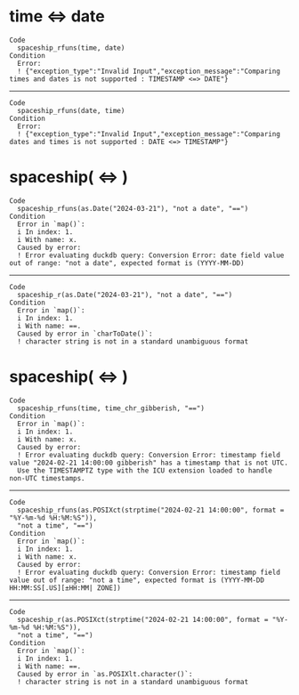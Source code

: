 # time <=> date

    Code
      spaceship_rfuns(time, date)
    Condition
      Error:
      ! {"exception_type":"Invalid Input","exception_message":"Comparing times and dates is not supported : TIMESTAMP <=> DATE"}

---

    Code
      spaceship_rfuns(date, time)
    Condition
      Error:
      ! {"exception_type":"Invalid Input","exception_message":"Comparing dates and times is not supported : DATE <=> TIMESTAMP"}

# spaceship(<date> <=> <string>)

    Code
      spaceship_rfuns(as.Date("2024-03-21"), "not a date", "==")
    Condition
      Error in `map()`:
      i In index: 1.
      i With name: x.
      Caused by error:
      ! Error evaluating duckdb query: Conversion Error: date field value out of range: "not a date", expected format is (YYYY-MM-DD)

---

    Code
      spaceship_r(as.Date("2024-03-21"), "not a date", "==")
    Condition
      Error in `map()`:
      i In index: 1.
      i With name: ==.
      Caused by error in `charToDate()`:
      ! character string is not in a standard unambiguous format

# spaceship(<time> <=> <string>)

    Code
      spaceship_rfuns(time, time_chr_gibberish, "==")
    Condition
      Error in `map()`:
      i In index: 1.
      i With name: x.
      Caused by error:
      ! Error evaluating duckdb query: Conversion Error: timestamp field value "2024-02-21 14:00:00 gibberish" has a timestamp that is not UTC.
      Use the TIMESTAMPTZ type with the ICU extension loaded to handle non-UTC timestamps.

---

    Code
      spaceship_rfuns(as.POSIXct(strptime("2024-02-21 14:00:00", format = "%Y-%m-%d %H:%M:%S")),
      "not a time", "==")
    Condition
      Error in `map()`:
      i In index: 1.
      i With name: x.
      Caused by error:
      ! Error evaluating duckdb query: Conversion Error: timestamp field value out of range: "not a time", expected format is (YYYY-MM-DD HH:MM:SS[.US][±HH:MM| ZONE])

---

    Code
      spaceship_r(as.POSIXct(strptime("2024-02-21 14:00:00", format = "%Y-%m-%d %H:%M:%S")),
      "not a time", "==")
    Condition
      Error in `map()`:
      i In index: 1.
      i With name: ==.
      Caused by error in `as.POSIXlt.character()`:
      ! character string is not in a standard unambiguous format

